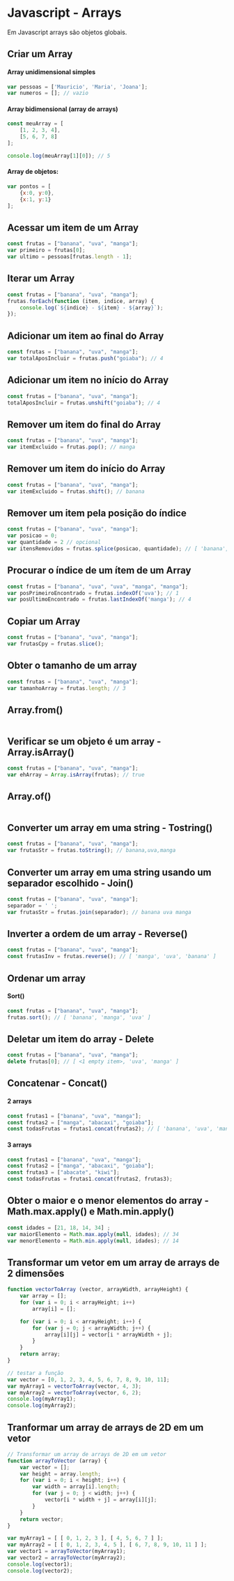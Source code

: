 # Javascript - Arrays

Em Javascript arrays são objetos globais.  

## Criar um Array

#### Array unidimensional simples

~~~javascript
var pessoas = ['Mauricio', 'Maria', 'Joana'];
var numeros = []; // vazio
~~~

#### Array bidimensional (array de arrays)

~~~javascript
const meuArray = [
    [1, 2, 3, 4],
    [5, 6, 7, 8]
];

console.log(meuArray[1][0]); // 5
~~~

#### Array de objetos:

~~~javascript
var pontos = [
    {x:0, y:0},
    {x:1, y:1}
];
~~~

## Acessar um item de um Array

~~~javascript
const frutas = ["banana", "uva", "manga"];
var primeiro = frutas[0];
var ultimo = pessoas[frutas.length - 1];
~~~

## Iterar um Array

~~~javascript
const frutas = ["banana", "uva", "manga"];
frutas.forEach(function (item, indice, array) {
    console.log(`${indice} - ${item} - ${array}`);
});
~~~

## Adicionar um item ao final do Array

~~~javascript
const frutas = ["banana", "uva", "manga"];
var totalAposIncluir = frutas.push("goiaba"); // 4
~~~

## Adicionar um item no início do Array

~~~javascript
const frutas = ["banana", "uva", "manga"];
totalAposIncluir = frutas.unshift("goiaba"); // 4
~~~

## Remover um item do final do Array

~~~javascript
const frutas = ["banana", "uva", "manga"]; 
var itemExcluido = frutas.pop(); // manga
~~~

## Remover um item do início do Array

~~~javascript
const frutas = ["banana", "uva", "manga"]; 
var itemExcluido = frutas.shift(); // banana
~~~

## Remover um item pela posição do índice

~~~javascript
const frutas = ["banana", "uva", "manga"]; 
var posicao = 0;
var quantidade = 2 // opcional
var itensRemovidos = frutas.splice(posicao, quantidade); // [ 'banana', 'uva' ]
~~~

## Procurar o índice de um ítem de um Array

~~~javascript
const frutas = ["banana", "uva", "uva", "manga", "manga"]; 
var posPrimeiroEncontrado = frutas.indexOf('uva'); // 1
var posUltimoEncontrado = frutas.lastIndexOf('manga'); // 4
~~~

## Copiar um Array

~~~javascript
const frutas = ["banana", "uva", "manga"]; 
var frutasCpy = frutas.slice();
~~~

## Obter o tamanho de um array

~~~javascript
const frutas = ["banana", "uva", "manga"]; 
var tamanhoArray = frutas.length; // 3
~~~

## Array.from()

~~~javascript

~~~

## Verificar se um objeto é um array - Array.isArray()

~~~javascript
const frutas = ["banana", "uva", "manga"]; 
var ehArray = Array.isArray(frutas); // true
~~~

## Array.of()

~~~javascript

~~~

## Converter um array em uma string - Tostring()

~~~javascript
const frutas = ["banana", "uva", "manga"]; 
var frutasStr = frutas.toString(); // banana,uva,manga
~~~

## Converter um array em uma string usando um separador escolhido - Join()

~~~javascript
const frutas = ["banana", "uva", "manga"]; 
separador = ' ';
var frutasStr = frutas.join(separador); // banana uva manga
~~~

## Inverter a ordem de um array - Reverse()

~~~javascript
const frutas = ["banana", "uva", "manga"];
const frutasInv = frutas.reverse(); // [ 'manga', 'uva', 'banana' ]
~~~

## Ordenar um array 

#### Sort()

~~~javascript
const frutas = ["banana", "uva", "manga"];
frutas.sort(); // [ 'banana', 'manga', 'uva' ]
~~~

## Deletar um item do array - Delete

~~~javascript
const frutas = ["banana", "uva", "manga"];
delete frutas[0]; // [ <1 empty item>, 'uva', 'manga' ]
~~~

## Concatenar - Concat()

#### 2 arrays 

~~~javascript
const frutas1 = ["banana", "uva", "manga"];
const frutas2 = ["manga", "abacaxi", "goiaba"];
const todasFrutas = frutas1.concat(frutas2); // [ 'banana', 'uva', 'manga', 'manga', 'abacaxi', 'goiaba' ]
~~~

#### 3 arrays

~~~javascript
const frutas1 = ["banana", "uva", "manga"];
const frutas2 = ["manga", "abacaxi", "goiaba"];
const frutas3 = ["abacate", "kiwi"];
const todasFrutas = frutas1.concat(frutas2, frutas3);
~~~

## Obter o maior e o menor elementos do array - Math.max.apply() e Math.min.apply()

~~~javascript
const idades = [21, 18, 14, 34] ;
var maiorElemento = Math.max.apply(null, idades); // 34
var menorElemento = Math.min.apply(null, idades); // 14
~~~

## Transformar um vetor em um array de arrays de 2 dimensões

~~~javascript
function vectorToArray (vector, arrayWidth, arrayHeight) {
    var array = [];
    for (var i = 0; i < arrayHeight; i++)
        array[i] = [];

    for (var i = 0; i < arrayHeight; i++) {
        for (var j = 0; j < arrayWidth; j++) {
            array[i][j] = vector[i * arrayWidth + j];
        }
    }
    return array;
}

// testar a função
var vector = [0, 1, 2, 3, 4, 5, 6, 7, 8, 9, 10, 11];
var myArray1 = vectorToArray(vector, 4, 3);
var myArray2 = vectorToArray(vector, 6, 2);
console.log(myArray1);
console.log(myArray2);
~~~


## Tranformar um array de arrays de 2D em um vetor

~~~javascript
// Transformar um array de arrays de 2D em um vetor
function arrayToVector (array) {
    var vector = [];
    var height = array.length;
    for (var i = 0; i < height; i++) {
        var width = array[i].length;
        for (var j = 0; j < width; j++) {
            vector[i * width + j] = array[i][j];
        }
    }
    return vector;
}

var myArray1 = [ [ 0, 1, 2, 3 ], [ 4, 5, 6, 7 ] ];
var myArray2 = [ [ 0, 1, 2, 3, 4, 5 ], [ 6, 7, 8, 9, 10, 11 ] ];
var vector1 = arrayToVector(myArray1);
var vector2 = arrayToVector(myArray2);
console.log(vector1);
console.log(vector2);
~~~
